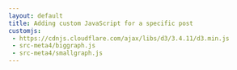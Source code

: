 ```yaml
---
layout: default
title: Adding custom JavaScript for a specific post
customjs:
 - https://cdnjs.cloudflare.com/ajax/libs/d3/3.4.11/d3.min.js
 - src-meta4/biggraph.js
 - src-meta4/smallgraph.js
---
```



<div id="chart1"></div>
<div id="chart2"></dag>
